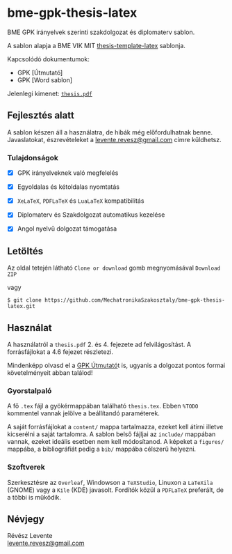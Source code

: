 # bme-gpk-thesis-latex
BME GPK irányelvek szerinti szakdolgozat és diplomaterv sablon.

A sablon alapja a BME VIK MIT [thesis-template-latex] sablonja.

Kapcsolódó dokumentumok:
- GPK [Útmutató]
- GPK [Word sablon]

Jelenlegi kimenet: [`thesis.pdf`]


## Fejlesztés alatt
A sablon készen áll a használatra, de hibák még előfordulhatnak benne. Javaslatokat, észrevételeket a levente.revesz@gmail.com címre küldhetsz.

### Tulajdonságok
- [x] GPK irányelveknek való megfelelés
- [x] Egyoldalas és kétoldalas nyomtatás
- [x] `XeLaTeX`, `PDFLaTeX` és `LuaLaTeX` kompatibilitás
- [x] Diplomaterv és Szakdolgozat automatikus kezelése
- [x] Angol nyelvű dolgozat támogatása


## Letöltés
Az oldal tetején látható `Clone or download` gomb megnyomásával `Download ZIP`

vagy

    $ git clone https://github.com/MechatronikaSzakosztaly/bme-gpk-thesis-latex.git


## Használat
A használatról a `thesis.pdf` 2. és 4. fejezete ad felvilágosítást. A forrásfájlokat a 4.6 fejezet részletezi.

Mindenképp olvasd el a [GPK Útmutató]t is, ugyanis a dolgozat pontos formai követelményeit abban találod!

### Gyorstalpaló
A fő `.tex` fájl a gyökérmappában található `thesis.tex`. Ebben `%TODO` kommentel vannak jelölve a beállítandó paraméterek.

A saját forrásfájlokat a `content/` mappa tartalmazza, ezeket kell átírni illetve kicserélni a saját tartalomra. A sablon belső fájljai az `include/` mappában vannak, ezeket ideális esetben nem kell módosítanod. A képeket a `figures/` mappába, a bibliográfiát pedig a `bib/` mappába célszerű helyezni.

### Szoftverek
Szerkesztésre az `Overleaf`, Windowson a `TeXStudio`, Linuxon a `LaTeXila` (GNOME) vagy a `Kile` (KDE) javasolt. Fordítók közül a `PDFLaTeX` preferált, de a többi is működik.


## Névjegy
Révész Levente  
levente.revesz@gmail.com


[thesis-template-latex]: https://github.com/FTSRG/thesis-template-latex
[GPK Útmutató]: https://www.gpk.bme.hu/images/gepeszkar/doku/Szabalyzatok/2015/6-melleklet(SZD&DT&ZV&SZGY_Szabalyzat)_Utmutato.pdf
[GPK Word sablon]: https://www.gpk.bme.hu/images/gepeszkar/doku/Szabalyzatok/2015/7-melleklet(SZD&DT&ZV&SZGY_Szabalyzat)_SZD_DT_forma_egyoldalas_HUN.docx
[`thesis.pdf`]: thesis.pdf
